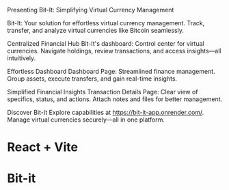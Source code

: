
Presenting Bit-It: Simplifying Virtual Currency Management

Bit-It: Your solution for effortless virtual currency management. Track, transfer, and analyze virtual currencies like Bitcoin seamlessly.

Centralized Financial Hub
Bit-It's dashboard: Control center for virtual currencies. Navigate holdings, review transactions, and access insights—all intuitively.

Effortless Dashboard
Dashboard Page: Streamlined finance management. Group assets, execute transfers, and gain real-time insights.

Simplified Financial Insights
Transaction Details Page: Clear view of specifics, status, and actions. Attach notes and files for better management.

Discover Bit-It
Explore capabilities at https://bit-it-app.onrender.com/. Manage virtual currencies securely—all in one platform.

# React + Vite
# Bit-it
